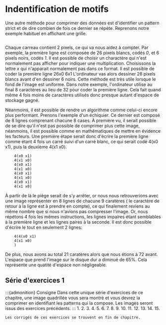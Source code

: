 # Indentification de motifs
Une autre méthode pour comprimer des données est d'identifier un pattern strict et de dire combien de fois ce dernier se répète. Reprenons notre exemple habituel en affichant une grille.
```{figure} imgs/mountains/32x32_gride.png
```
Chaque carreau contient 2 pixels, ce qui va nous aidez à compter. Par exemple, la première ligne est composée de 26 pixels blancs, codés *0*, et 6 pixels noirs, codés *1*. Il est possible de choisir un charactère qui n'est normalement pas afficher pour indiquer une multiplication. Choisissons la lettre *x* qui n'apparait normalement pas dans ce format. Il est possible de coder la première ligne
        26x0 6x1
L'ordinateur vas alors dessiner 26 pixels blancs avant d'en dessiner 6 noirs. Cette méthode est très utile lorsque le fond de l'image est uniforme. Dans notre exemple, l'ordinateur utilise au final 8 caractères au lieu de 32 pour coder la première ligne. Cela fait quand même 4 fois moins de caractères utilisés donc presque autant d'espace de stockage gagné. 

Néanmoins, il est possible de rendre un algorithme comme celui-ci encore plus performant. Prenons l'exemple d'un échiquier. Ce dernier est composé de 8 lignes comprenant chacune 8 cases. À première vu, il serait possible de se  dire qu'il n'est pas possible de comprimer plus cette image, néanmoins, il est possible comme en mathématiques de mettre en évidence les facteurs. Une première étape serait donc d'écrire la première ligne comme étant 4 fois un carré suivi d'un carré blanc, ce qui serait codé 4(x0 x1), puis la deuxième 4(x1 x0). 

        4(x0 x1)
        4(x1 x0)
        4(x0 x1)
        4(x1 x0)
        4(x0 x1)
        4(x1 x0)
        4(x0 x1)
        4(x1 x0)

À partir de là le piège serait de s'y arrêter, or nous nous retrouverions avec une image représenter en 8 lignes de chacune 9 caratères ( le caractère de retour à la ligne est à prendre en compte), ce qui finalement reviens au même nombre que si nous n'avions pas compresser l'image. Or, nous répétons 4 fois les mêmes instructions, les lignes impaires étant semblables à la première ligne et les lignes paires à la seconde. Il est donc possible d'écrire le tout en seulement 2 lignes:

        4(4(x0 x1)
        4(x1 x0)
        )

De plus, nous avons au total 21 caratères alors que nous étions à 72 avant. L'espace que prend l'image sur le disque dur a diminué de 65%. Cela représente une quatité d'espace non négligeable.

## Série d'exercices 1
:::{admonition} Consigne
 Dans cette unique série d'exercices de ce chapitre, une image quadrillée vous sera montré et vous devrez la comprimer en identifiant les patterns qui la compose. Les images seront issus des exercices précédents.
 :::
1. 
2. 
3. 
4. 
5. 
6. 
7. 
8. 
9. 
10. 
11. 
12. 
13. 
14. 
15. 

```{warning}
Les corrigés de ces exercices se trouvent en fin de chapitre.
```